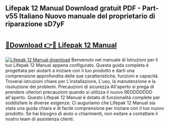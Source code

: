 ## Lifepak 12 Manual Download gratuit PDF - Part-v55 Italiano Nuovo manuale del proprietario di riparazione sD7yF

# <h2><a href="http://dfbrmsv.blite.top/?on=Lifepak+12+Manual">🔗Download 👉🔴 Lifepak 12 Manual</a></h2>

[![Lifepak 12 Manual download](https://i.imgur.com/lujVjoI.png)](http://dfbrmsv.blite.top/?on=Lifepak+12+Manual)
Benvenuto nel manuale di Istruzioni per il tuo Lifepak 12 Manual appena configurato. Questa guida completa è progettata per aiutarti a iniziare con il tuo prodotto e darti una comprensione approfondita delle sue caratteristiche, funzioni e capacità. Troverai istruzioni chiare per L'installazione, L'uso, la manutenzione e la risoluzione dei problemi. Precauzioni di sicurezza All'aperto si prega di prendere ulteriori precauzioni quando si utilizza il nuovo REDDDDDDD all'aperto. Questo Lifepak 12 Manual è dotato di funzionalità complete per soddisfare le diverse esigenze. Ci auguriamo che Lifepak 12 Manual sia stata una guida chiara e di facile comprensione per iniziare con il tuo nuovo prodotto. Se hai bisogno di aiuto o chiarimenti, non esitare a contattare il nostro team di assistenza clienti.

